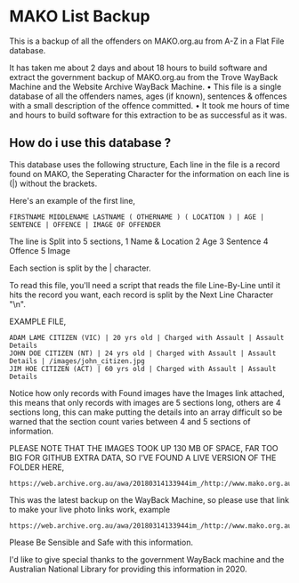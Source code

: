 # MAKO List Backup
This is a backup of all the offenders on MAKO.org.au from A-Z in a Flat File database.
   
It has taken me about 2 days and about 18 hours to build software and extract the government backup of MAKO.org.au from the Trove WayBack Machine and the Website Archive WayBack Machine.
• This file is a single database of all the offenders names, ages (if known), sentences & offences with a small description of the offence committed.
• It took me hours of time and hours to build software for this extraction to be as successful as it was.

## How do i use this database ?
This database uses the following structure,
Each line in the file is a record found on MAKO, the Seperating Character for the information on each line is (|) without the brackets.

Here's an example of the first line,   
```
FIRSTNAME MIDDLENAME LASTNAME ( OTHERNAME ) ( LOCATION ) | AGE | SENTENCE | OFFENCE | IMAGE OF OFFENDER
```
The line is Split into 5 sections,
1 Name & Location
2 Age
3 Sentence
4 Offence
5 Image

Each section is split by the | character.
 
To read this file, you'll need a script that reads the file Line-By-Line until it hits the record you want, each record is split by the Next Line Character "\n".
 

EXAMPLE FILE,
```
ADAM LAME CITIZEN (VIC) | 20 yrs old | Charged with Assault | Assault Details
JOHN DOE CITIZEN (NT) | 24 yrs old | Charged with Assault | Assault Details | /images/john_citizen.jpg
JIM HOE CITIZEN (ACT) | 60 yrs old | Charged with Assault | Assault Details
```
Notice how only records with Found images have the Images link attached, this means that only records with images are 5 sections long, others are 4 sections long,
this can make putting the details into an array difficult so be warned that the section count varies between 4 and 5 sections of information.

PLEASE NOTE THAT THE IMAGES TOOK UP 130 MB OF SPACE, FAR TOO BIG FOR GITHUB EXTRA DATA, SO I'VE FOUND A LIVE VERSION OF THE FOLDER HERE,
```
https://web.archive.org.au/awa/20180314133944im_/http://www.mako.org.au/images/
```

This was the latest backup on the WayBack Machine, so please use that link to make your live photo links work, example

```
https://web.archive.org.au/awa/20180314133944im_/http://www.mako.org.au/images/john_citizen.jpg
```

Please Be Sensible and Safe with this information.
 
I'd like to give special thanks to the government WayBack machine and the Australian National Library for providing this information in 2020.


